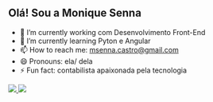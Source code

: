 ## Olá! Sou a Monique Senna

- 🔭 I’m currently working  com Desenvolvimento Front-End
- 🌱 I’m currently learning  Pyton e Angular
- 📫 How to reach me: msenna.castro@gmail.com
- 😄 Pronouns: ela/ dela
- ⚡ Fun fact: contabilista apaixonada pela tecnologia
<div>
<a href=”https://beacons.ai/MoniqueSenna”>
<img height=”180em” src=”https://github-readme-stats.vercel.app/api?username=MoniqueSenna&show_icons=true&theme=tokyonight”/>
<img height=”180em” src=”https://github-readme-stats.vercel.app/api/top-langs/?username=MoniqueSenna&hide_progress=true ”/>
</div>


